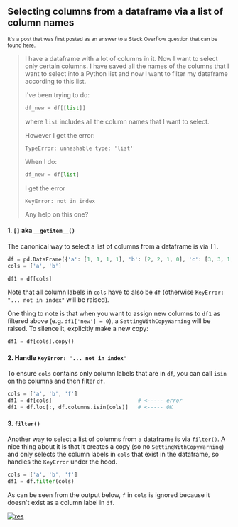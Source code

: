 ## Selecting columns from a dataframe via a list of column names

<sup> It's a post that was first posted as an answer to a Stack Overflow question that can be found [here](https://stackoverflow.com/a/75901708/19123103). </sup>

> I have a dataframe with a lot of columns in it. Now I want to select only certain columns. I have saved all the names of the columns that I want to select into a Python list and now I want to filter my dataframe according to this list. 
> 
> I've been trying to do:
> ```python
> df_new = df[[list]]
> ```
> where `list` includes all the column names that I want to select.
> 
> However I get the error:
> ```none
> TypeError: unhashable type: 'list'
> ```
> 
> When I do:
> ```python
> df_new = df[list]
> ```
> I get the error 
> ```none
> KeyError: not in index
> ```
> Any help on this one?


#### 1. `[]` aka `__getitem__()`

The canonical way to select a list of columns from a dataframe is via `[]`.
```python
df = pd.DataFrame({'a': [1, 1, 1, 1], 'b': [2, 2, 1, 0], 'c': [3, 3, 1, 0]})
cols = ['a', 'b']

df1 = df[cols]
```
Note that all column labels in `cols` have to also be `df` (otherwise `KeyError: "... not in index"` will be raised).

One thing to note is that when you want to assign new columns to `df1` as filtered above (e.g. `df1['new'] = 0`), a `SettingWithCopyWarning` will be raised. To silence it, explicitly make a new copy:
```python
df1 = df[cols].copy()
```

#### 2. Handle `KeyError: "... not in index"`
To ensure `cols` contains only column labels that are in `df`, you can call `isin` on the columns and then filter `df`.
```python
cols = ['a', 'b', 'f']
df1 = df[cols]                           # <----- error
df1 = df.loc[:, df.columns.isin(cols)]   # <----- OK
```


#### 3. `filter()`

Another way to select a list of columns from a dataframe is via `filter()`. A nice thing about it is that it creates a copy (so no `SettingWithCopyWarning`) and only selects the column labels in `cols` that exist in the dataframe, so handles the `KeyError` under the hood.
```python
cols = ['a', 'b', 'f']
df1 = df.filter(cols)
```
As can be seen from the output below, `f` in `cols` is ignored because it doesn't exist as a column label in `df`.

[![res][1]][1]


  [1]: https://i.stack.imgur.com/8NGFh.png